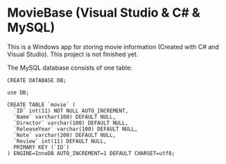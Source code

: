 # MovieBase (Visual Studio & C# & MySQL)
This is a Windows app for storing movie information (Created with C# and Visual Studio). This project is not finished yet.

The MySQL database consists of one table:
```
CREATE DATABASE DB;

use DB;

CREATE TABLE `movie` (
  `ID` int(11) NOT NULL AUTO_INCREMENT,
  `Name` varchar(100) DEFAULT NULL,
  `Director` varchar(100) DEFAULT NULL,
  `ReleaseYear` varchar(100) DEFAULT NULL,
  `Note` varchar(200) DEFAULT NULL,
  `Review` int(11) DEFAULT NULL,
  PRIMARY KEY (`ID`)
) ENGINE=InnoDB AUTO_INCREMENT=1 DEFAULT CHARSET=utf8;

```
